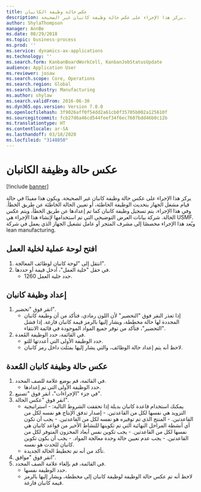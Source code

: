 ```yaml
---
title: عكس حالة وظيفة الكانبان
description: يركز هذا الإجراء على عكس حالة وظيفة كانبان غير الصحيحة.
author: ShylaThompson
manager: AnnBe
ms.date: 08/29/2018
ms.topic: business-process
ms.prod: ''
ms.service: dynamics-ax-applications
ms.technology: ''
ms.search.form: KanbanBoardWorkCell, KanbanJobStatusUpdate
audience: Application User
ms.reviewer: josaw
ms.search.scope: Core, Operations
ms.search.region: Global
ms.search.industry: Manufacturing
ms.author: shylaw
ms.search.validFrom: 2016-06-30
ms.dyn365.ops.version: Version 7.0.0
ms.openlocfilehash: 3f9026aff0f54dd2a61cb0f35705b002a125610f
ms.sourcegitcommit: fcb27d6a46cd544feef34f6ec7607bdd46b0c12b
ms.translationtype: HT
ms.contentlocale: ar-SA
ms.lasthandoff: 03/18/2020
ms.locfileid: "3148850"
---
```

# <a name="revert-kanban-job-status"></a>عكس حالة وظيفة الكانبان

[!include [banner](../../includes/banner.md)]

يركز هذا الإجراء على عكس حالة وظيفة كانبان غير الصحيحة. ويكون هذا مفيدًا في حالة قيام مشغل الجهاز بتحديث الوظيفة الخاطئة، أو تعيين الحالة الخاطئة عن طريق الخطأ. وفي هذا الإجراء، يتم تسجيل وظيفة كانبان كما تم إعدادها عن طريق الخطأ، ويتم عكس الحالة. شركة بيانات العرض التوضيحي التي تم استخدامها لإنشاء هذا الإجراء هي USMF. ويُعد هذا الإجراء مخصصًا إلى مشرف المتجر أو عامل تشغيل الجهاز الذي يعمل في شركة lean manufacturing.


## <a name="open-process-board-for-the-work-cell"></a>افتح لوحة عملية لخلية العمل
1. انتقل إلى "‏‫لوحة كانبان لوظائف المعالجة‬".
2. في حقل "خلية العمل"، أدخل قيمة أو حددها.
    * حدد خلية العمل 1260.  

## <a name="prepare-kanban-job"></a>إعداد وظيفة كانبان
1. انقر فوق "تحضير‬".
    * إذا تعذر النقر فوق "التحضير" لأن اللون رمادي، فتأكد من أن وظيفة كانبان المحددة لها حالة مخططة، ويشار إليها بالرمز قيمة كانبان فارغة. إذا فشل "التحضير"، فتأكد من توفر جميع المواد الموجودة في قائمة الانتقاء.  
2. في القائمة، حدد الوظيفة المُعدة.
    * حدد الوظيفة الأولى التي أعددتها للتو.  
    * لاحظ أنه يتم إعداد حالة الوظائف، والتي يشار إليها بمثلث داخل رمز كانبان.  

## <a name="revert-the-status-of-the-prepared-kanban-job"></a>عكس حالة وظيفة كانبان المُعدة
1. في القائمة، قم بوضع علامة للصف المحدد.
    * حدد الوظيفة الأولى التي تم إعدادها.  
2. في جزء "الإجراءات"، انقر فوق "تصنيع".
3. انقر فوق "عكس الحالة".
    * يمكنك استخدام قاعدة كانبان بديلة إذا تحققت الشروط التالية:  - استراتيجية التزويد هي نفسها لكل من القاعدتين.  - إصدار تدفق الإنتاج هو نفسه لكل من القاعدتين.  - المنتج الذي تم توفيره هو نفسه لكل من القاعدتين.  - يجب أن تكون أي أنشطة المراحل النهائية التي تم تكوينها للنشاط الأخير من قواعد كانبان هي نفسها لكل من القاعدتين.  - يجب تكوين نفس أبعاد المخزون المتوفر لكل من القاعدتين.  - يجب عدم تعيين حالة وحدة معالجة المواد.  - يجب أن يكون تكوين كانبان للحدث هو نفسه.  
    * تأكد من أنه تم تخطيط الحالة الجديدة.  
4. انقر فوق "موافق".
5. في القائمة، قم بإلغاء علامة الصف المحدد.
    * حدد الوظيفة نفسها.  
    * لاحظ أنه تم عكس حالة الوظيفة لوظيفة كانبان إلى مخططة، ويشار إليها بالرمز قيمة كانبان فارغة.  

